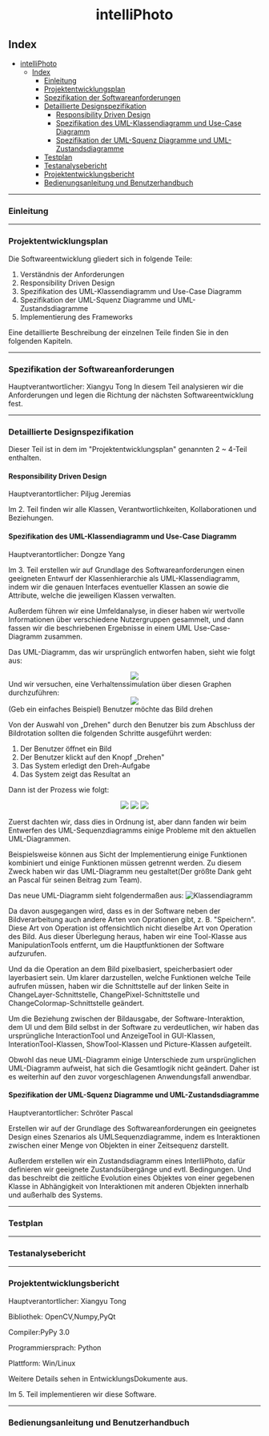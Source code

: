 <div align = "center">

# intelliPhoto

</div>

## Index
<!-- TOC -->

- [intelliPhoto](#intelliphoto)
  - [Index](#index)
    - [Einleitung](#einleitung)
    - [Projektentwicklungsplan](#projektentwicklungsplan)
    - [Spezifikation der Softwareanforderungen](#spezifikation-der-softwareanforderungen)
    - [Detaillierte Designspezifikation](#detaillierte-designspezifikation)
      - [Responsibility Driven Design](#responsibility-driven-design)
      - [Spezifikation des UML-Klassendiagramm und Use-Case Diagramm](#spezifikation-des-uml-klassendiagramm-und-use-case-diagramm)
      - [Spezifikation der UML-Squenz Diagramme und UML-Zustandsdiagramme](#spezifikation-der-uml-squenz-diagramme-und-uml-zustandsdiagramme)
    - [Testplan](#testplan)
    - [Testanalysebericht](#testanalysebericht)
    - [Projektentwicklungsbericht](#projektentwicklungsbericht)
    - [Bedienungsanleitung und Benutzerhandbuch](#bedienungsanleitung-und-benutzerhandbuch)

<!-- /TOC -->


-----------------------

### Einleitung

-----------------

### Projektentwicklungsplan
Die Softwareentwicklung gliedert sich in folgende Teile:
  1. Verständnis der Anforderungen 
  2. Responsibility Driven Design
  3. Spezifikation des UML-Klassendiagramm und Use-Case Diagramm
  4. Spezifikation der UML-Squenz Diagramme und UML-Zustandsdiagramme
  5. Implementierung des Frameworks
   
Eine detaillierte Beschreibung der einzelnen Teile finden Sie in den folgenden Kapiteln.

----------------
### Spezifikation der Softwareanforderungen
Hauptverantwortlicher: Xiangyu Tong
In diesem Teil analysieren wir die Anforderungen und legen die Richtung der nächsten Softwareentwicklung fest.

--------------
### Detaillierte Designspezifikation
Dieser Teil ist in dem im "Projektentwicklungsplan" genannten 2 ~ 4-Teil enthalten.

#### Responsibility Driven Design
Hauptverantortlicher: Piljug Jeremias  

Im 2. Teil finden wir alle Klassen, Verantwortlichkeiten, Kollaborationen und Beziehungen.  

#### Spezifikation des UML-Klassendiagramm und Use-Case Diagramm
Hauptverantortlicher: Dongze Yang  

Im 3. Teil erstellen wir auf Grundlage des Softwareanforderungen einen geeigneten Entwurf der Klassenhierarchie als UML-Klassendiagramm, indem wir die genauen Interfaces eventueller Klassen an sowie die Attribute, welche die jeweiligen Klassen verwalten.

Außerdem führen wir eine Umfeldanalyse, in dieser haben wir wertvolle Informationen über verschiedene Nutzergruppen gesammelt, und dann fassen wir die beschriebenen Ergebnisse in einem UML Use-Case-Diagramm zusammen.

Das UML-Diagramm, das wir ursprünglich entworfen haben, sieht wie folgt aus:  
<div align="center">
<img src="https://raw.githubusercontent.com/XYTong/software-engineer/master/Ue3/3.png" >
</div>
Und wir versuchen, eine Verhaltenssimulation über diesen Graphen durchzuführen:  

<div align="center">
<img src="https://raw.githubusercontent.com/XYTong/software-engineer/master/Ue3/uc1.png">
</div>
(Geb ein einfaches Beispiel) Benutzer möchte das Bild drehen 

Von der Auswahl von „Drehen" durch den Benutzer bis zum Abschluss der Bildrotation sollten die folgenden Schritte ausgeführt werden:
1. Der Benutzer öffnet ein Bild
2. Der Benutzer klickt auf den Knopf „Drehen"
3. Das System erledigt den Dreh-Aufgabe
4. Das System zeigt das Resultat an

Dann ist der Prozess wie folgt:
<div align="center">
<img src="https://raw.githubusercontent.com/XYTong/software-engineer/master/Ue3/sc1.png" >
<img src="https://raw.githubusercontent.com/XYTong/software-engineer/master/Ue3/sc2.png" >
<img src="https://raw.githubusercontent.com/XYTong/software-engineer/master/Ue3/sc3.png" >
</div>

Zuerst dachten wir, dass dies in Ordnung ist, aber dann fanden wir beim Entwerfen des UML-Sequenzdiagramms einige Probleme mit den aktuellen UML-Diagrammen.

Beispielsweise können aus Sicht der Implementierung einige Funktionen kombiniert und einige Funktionen müssen getrennt werden. Zu diesem Zweck haben wir das UML-Diagramm neu gestaltet(Der größte Dank geht an Pascal für seinen Beitrag zum Team).

Das neue UML-Diagramm sieht folgendermaßen aus:
![Klassendiagramm](https://raw.githubusercontent.com/XYTong/software-engineer/master/Ue4/Klassendiagramm_v2.svg?sanitize=true)

Da davon ausgegangen wird, dass es in der Software neben der Bildverarbeitung auch andere Arten von Oprationen gibt, z. B. "Speichern". Diese Art von Operation ist offensichtlich nicht dieselbe Art von Operation des Bild. Aus dieser Überlegung heraus, haben wir eine Tool-Klasse aus ManipulationTools entfernt, um die Hauptfunktionen der Software aufzurufen. 

Und da die Operation an dem Bild pixelbasiert, speicherbasiert oder layerbasiert sein. Um klarer darzustellen, welche Funktionen welche Teile aufrufen müssen, haben wir die Schnittstelle auf der linken Seite in ChangeLayer-Schnittstelle, ChangePixel-Schnittstelle und ChangeColormap-Schnittstelle geändert.

Um die Beziehung zwischen der Bildausgabe, der Software-Interaktion, dem UI und dem Bild selbst in der Software zu verdeutlichen, wir haben das ursprüngliche InteractionTool und AnzeigeTool in GUI-Klassen, InterationTool-Klassen, ShowTool-Klassen und Picture-Klassen aufgeteilt.

Obwohl das neue UML-Diagramm einige Unterschiede zum ursprünglichen UML-Diagramm aufweist, hat sich die Gesamtlogik nicht geändert. Daher ist es weiterhin auf den zuvor vorgeschlagenen Anwendungsfall anwendbar.

#### Spezifikation der UML-Squenz Diagramme und UML-Zustandsdiagramme
Hauptverantortlicher: Schröter Pascal  

Erstellen wir auf der Grundlage des Softwareanforderungen ein geeignetes Design eines Szenarios als UMLSequenzdiagramme, indem es Interaktionen zwischen einer Menge von Objekten in einer Zeitsequenz darstellt.  

Außerdem erstellen wir ein Zustandsdiagramm eines InterlliPhoto, dafür definieren wir geeignete Zustandsübergänge und evtl. Bedingungen. Und das beschreibt die zeitliche Evolution eines Objektes von einer gegebenen Klasse in Abhängigkeit von Interaktionen mit anderen Objekten innerhalb und außerhalb des Systems.

----------------
### Testplan

---------------
### Testanalysebericht

------------
### Projektentwicklungsbericht
Hauptverantortlicher: Xiangyu Tong  

Bibliothek: OpenCV,Numpy,PyQt

Compiler:PyPy 3.0

Programmiersprach: Python  

Plattform: Win/Linux  

Weitere Details sehen in EntwicklungsDokumente aus.  

Im 5. Teil implementieren wir diese Software. 


--------------
### Bedienungsanleitung und Benutzerhandbuch
